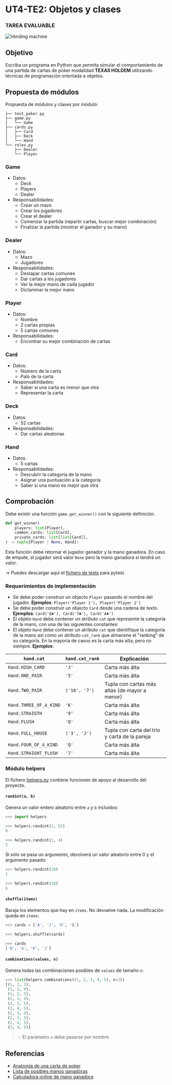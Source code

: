 # UT4-TE2: Objetos y clases

### TAREA EVALUABLE

![Vending machine](./images/poker.svg)

## Objetivo

Escriba un programa en Python que permita simular el comportamiento de una partida de cartas de poker modalidad **TEXAS HOLDEM** utilizando técnicas de programación orientada a objetos.

## Propuesta de módulos

Propuesta de módulos y clases por módulo:

```
├── test_poker.py
├── game.py
│   └── Game
├── cards.py
│   ├── Card
│   ├── Deck
│   └── Hand
└── roles.py
    ├── Dealer
    └── Player
```

### Game

- Datos:
  - Deck
  - Players
  - Dealer
- Responsabilidades:
  - Crear un mazo
  - Crear los jugadores
  - Crear el dealer
  - Comenzar la partida (repartir cartas, buscar mejor combinación)
  - Finalizar la partida (mostrar el ganador y su mano)

### Dealer

- Datos:
  - Mazo
  - Jugadores
- Responsabilidades:
  - Destapar cartas comunes
  - Dar cartas a los jugadores
  - Ver la mejor mano de cada jugador
  - Dictaminar la mejor mano

### Player

- Datos:
  - Nombre
  - 2 cartas propias
  - 5 cartas comunes
- Responsabilidades:
  - Encontrar su mejor combinación de cartas

### Card

- Datos:
  - Número de la carta
  - Palo de la carta
- Responsabilidades:
  - Saber si una carta es menor que otra
  - Representar la carta

### Deck

- Datos:
  - 52 cartas
- Responsabilidades:
  - Dar cartas aleatorias

### Hand

- Datos:
  - 5 cartas
- Responsabilidades:
  - Descubrir la categoría de la mano
  - Asignar una puntuación a la categoría
  - Saber si una mano es mejor que otra

## Comprobación

Debe existir una función `game.get_winner()` con la siguiente definición:

```python
def get_winner(
    players: list[Player],
    common_cards: list[Card],
    private_cards: list[list[Card]],
) -> tuple[Player | None, Hand]:
```

Esta función debe retornar el jugador ganador y la mano ganadora. En caso de empate, el jugador será valor `None` pero la mano ganadora sí tendrá un valor.

→ Puedes descargar aquí el [fichero de tests](solution/test_poker.py) para pytest.

### Requerimientos de implementación

- Se debe poder construir un objecto `Player` pasando el nombre del jugador. **Ejemplos**: `Player('Player 1'), Player('Player 2')`
- Se debe poder construir un objecto `Card` desde una cadena de texto. **Ejemplos**: `Card('Q♠'), Card('7♣'), Card('A♠')`
- El objeto `Hand` debe contener un atributo `cat` que represente la categoría de la mano, con una de las siguientes constantes:
- El objeto `Hand` debe contener un atributo `cat` que identifique la categoría de la mano así como un atributo `cat_rank` que almacene el "ranking" de su categoría. En la mayoría de casos es la carta más alta, pero no siempre. **Ejemplos**:

| `hand.cat`             | `hand.cat_rank` | Explicación                                   |
| ---------------------- | --------------- | --------------------------------------------- |
| `Hand.HIGH_CARD`       | `'J'`           | Carta más álta                                |
| `Hand.ONE_PAIR`        | `'5'`           | Carta más álta                                |
| `Hand.TWO_PAIR`        | `('10', '7')`   | Tupla con cartas más altas (de mayor a menor) |
| `Hand.THREE_OF_A_KIND` | `'K'`           | Carta más álta                                |
| `Hand.STRAIGTH`        | `'9'`           | Carta más álta                                |
| `Hand.FLUSH`           | `'Q'`           | Carta más álta                                |
| `Hand.FULL_HOUSE`      | `('3', 'J')`    | Tupla con carta del trío y carta de la pareja |
| `Hand.FOUR_OF_A_KIND`  | `'Q'`           | Carta más álta                                |
| `Hand.STRAIGHT_FLUSH`  | `'7'`           | Carta más álta                                |

### Módulo helpers

El fichero [helpers.py](./helpers.py) contiene funciones de apoyo al desarrollo del proyecto.

#### `randint(a, b)`

Genera un valor entero aleatorio entre `a` y `b` incluidos:

```python
>>> import helpers

>>> helpers.randint(1, 52)
8

>>> helpers.randint(1, 4)
2
```

Si sólo se pasa un argumento, devolverá un valor aleatorio entre 0 y el argumento pasado:

```python
>>> helpers.randint(10)
1

>>> helpers.randint(10)
6
```

#### `shuffle(items)`

Baraja los elementos que hay en `items`. No devuelve nada. La modificación queda en `items`:

```python
>>> cards = ['A', 'J', 'K', 'Q']

>>> helpers.shuffle(cards)

>>> cards
['Q', 'A', 'K', 'J']
```

#### `combinations(values, n)`

Genera todas las combinaciones posibles de `values` de tamaño `n`:

```python
>>> list(helpers.combinations((1, 2, 3, 4, 5), n=3))
[(1, 2, 3),
 (1, 2, 4),
 (1, 2, 5),
 (1, 3, 4),
 (1, 3, 5),
 (1, 4, 5),
 (2, 3, 4),
 (2, 3, 5),
 (2, 4, 5),
 (3, 4, 5)]
```

> 💡 El parámetro `n` debe pasarse por nombre.

## Referencias

- [Anatomía de una carta de poker](https://bit.ly/45KP9jp)
- [Lista de posibles manos ganadoras](https://en.wikipedia.org/wiki/List_of_poker_hands)
- [Calculadora online de mano ganadora](https://www.pokerlistings.com/which-hand-wins-calculator)